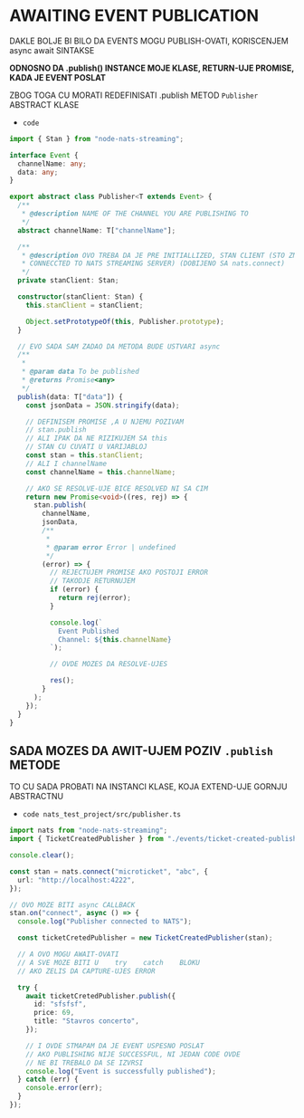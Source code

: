 # AWAITING EVENT PUBLICATION

DAKLE BOLJE BI BILO DA EVENTS MOGU PUBLISH-OVATI, KORISCENJEM async await SINTAKSE

**ODNOSNO DA .publish() INSTANCE MOJE KLASE, RETURN-UJE PROMISE, KADA JE EVENT POSLAT**

ZBOG TOGA CU MORATI REDEFINISATI .publish METOD `Publisher` ABSTRACT KLASE

- `code `

```ts
import { Stan } from "node-nats-streaming";

interface Event {
  channelName: any;
  data: any;
}

export abstract class Publisher<T extends Event> {
  /**
   * @description NAME OF THE CHANNEL YOU ARE PUBLISHING TO
   */
  abstract channelName: T["channelName"];

  /**
   * @description OVO TREBA DA JE PRE INITIALLIZED, STAN CLIENT (STO ZNACI DA BISMO VEC TREBAL IDA BUDEMO
   * CONNECCTED TO NATS STREAMING SERVER) (DOBIJENO SA nats.connect)
   */
  private stanClient: Stan;

  constructor(stanClient: Stan) {
    this.stanClient = stanClient;

    Object.setPrototypeOf(this, Publisher.prototype);
  }

  // EVO SADA SAM ZADAO DA METODA BUDE USTVARI async
  /**
   *
   * @param data To be published
   * @returns Promise<any>
   */
  publish(data: T["data"]) {
    const jsonData = JSON.stringify(data);

    // DEFINISEM PROMISE ,A U NJEMU POZIVAM
    // stan.publish
    // ALI IPAK DA NE RIZIKUJEM SA this
    // STAN CU CUVATI U VARIJABLOJ
    const stan = this.stanClient;
    // ALI I channelName
    const channelName = this.channelName;

    // AKO SE RESOLVE-UJE BICE RESOLVED NI SA CIM
    return new Promise<void>((res, rej) => {
      stan.publish(
        channelName,
        jsonData,
        /**
         *
         * @param error Error | undefined
         */
        (error) => {
          // REJECTUJEM PROMISE AKO POSTOJI ERROR
          // TAKODJE RETURNUJEM
          if (error) {
            return rej(error);
          }

          console.log(`
            Event Published
            Channel: ${this.channelName}
          `);

          // OVDE MOZES DA RESOLVE-UJES

          res();
        }
      );
    });
  }
}
```

## SADA MOZES DA AWIT-UJEM POZIV `.publish` METODE

TO CU SADA PROBATI NA INSTANCI KLASE, KOJA EXTEND-UJE GORNJU ABSTRACTNU

- `code nats_test_project/src/publisher.ts`

```ts
import nats from "node-nats-streaming";
import { TicketCreatedPublisher } from "./events/ticket-created-publisher";

console.clear();

const stan = nats.connect("microticket", "abc", {
  url: "http://localhost:4222",
});

// OVO MOZE BITI async CALLBACK
stan.on("connect", async () => {
  console.log("Publisher connected to NATS");

  const ticketCretedPublisher = new TicketCreatedPublisher(stan);

  // A OVO MOGU AWAIT-OVATI
  // A SVE MOZE BITI U    try    catch    BLOKU
  // AKO ZELIS DA CAPTURE-UJES ERROR

  try {
    await ticketCretedPublisher.publish({
      id: "sfsfsf",
      price: 69,
      title: "Stavros concerto",
    });

    // I OVDE STMAPAM DA JE EVENT USPESNO POSLAT
    // AKO PUBLISHING NIJE SUCCESSFUL, NI JEDAN CODE OVDE
    // NE BI TREBALO DA SE IZVRSI
    console.log("Event is successfully published");
  } catch (err) {
    console.error(err);
  }
});
```
